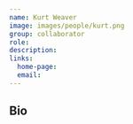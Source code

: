 ```yaml
---
name: Kurt Weaver
image: images/people/kurt.png
group: collaborator
role:
description:
links:
  home-page: 
  email: 
---
```


## Bio
